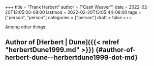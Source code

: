 +++
title = "Frank Herbert"
author = ["Cash Weaver"]
date = 2022-02-20T13:05:00-08:00
lastmod = 2022-02-20T13:05:44-08:00
tags = ["person", "person"]
categories = ["person"]
draft = false
+++

Among other things:


## Author of [Herbert | Dune]({{< relref "herbertDune1999.md" >}}) {#author-of-herbert-dune--herbertdune1999-dot-md}
